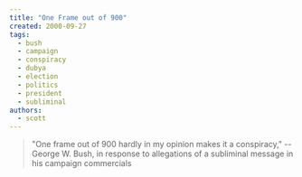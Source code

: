 ```yaml
---
title: "One Frame out of 900"
created: 2000-09-27
tags: 
  - bush
  - campaign
  - conspiracy
  - dubya
  - election
  - politics
  - president
  - subliminal
authors: 
  - scott
---
```


> "One frame out of 900 hardly in my opinion makes it a conspiracy," \-- George W. Bush, in response to allegations of a subliminal message in his campaign commercials
